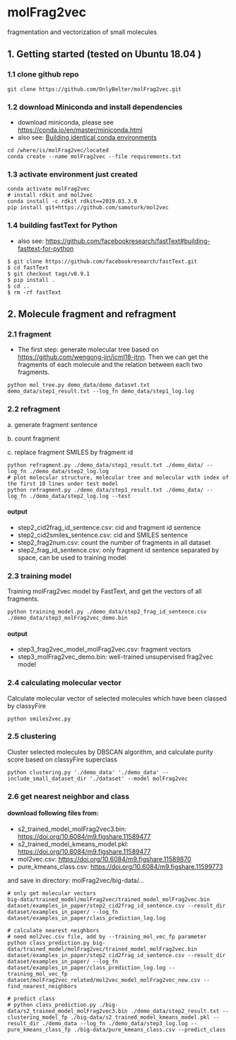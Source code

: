 # molFrag2vec
fragmentation and vectorization of small molecules


## 1. Getting started (tested on Ubuntu 18.04 )
### 1.1 clone github repo
```shell script
git clone https://github.com/OnlyBelter/molFrag2vec.git
```

### 1.2 download Miniconda and install dependencies
- download miniconda, please see https://conda.io/en/master/miniconda.html
- also see: [Building identical conda environments](https://docs.conda.io/projects/conda/en/latest/user-guide/tasks/manage-environments.html#building-identical-conda-environments)
```shell script
cd /where/is/molFrag2vec/located
conda create --name molFrag2vec --file requirements.txt
```

### 1.3 activate environment just created
```shell script
conda activate molFrag2vec
# install rdkit and mol2vec
conda install -c rdkit rdkit==2019.03.3.0
pip install git+https://github.com/samoturk/mol2vec
```

### 1.4 building fastText for Python
- also see: https://github.com/facebookresearch/fastText#building-fasttext-for-python
```shell script
$ git clone https://github.com/facebookresearch/fastText.git
$ cd fastText
$ git checkout tags/v0.9.1
$ pip install .
$ cd ..
$ rm -rf fastText
```

## 2. Molecule fragment and refragment
### 2.1 fragment
- The first step: generate molecular tree based on https://github.com/wengong-jin/icml18-jtnn.
  Then we can get the fragments of each molecule and the relation between each two fragments.
```shell script
python mol_tree.py demo_data/demo_dataset.txt demo_data/step1_result.txt --log_fn demo_data/step1_log.log
```

### 2.2 refragment
a. generate fragment sentence

b. count fragment

c. replace fragment SMILES by fragment id
```shell script
python refragment.py ./demo_data/step1_result.txt ./demo_data/ --log_fn ./demo_data/step2_log.log
# plot molecular structure, molecular tree and molecular with index of the first 10 lines under test model
python refragment.py ./demo_data/step1_result.txt ./demo_data/ --log_fn ./demo_data/step2_log.log --test
```
#### output
- step2_cid2frag_id_sentence.csv: cid and fragment id sentence
- step2_cid2smiles_sentence.csv: cid and SMILES sentence
- step2_frag2num.csv: count the number of fragments in all dataset
- step2_frag_id_sentence.csv: only fragment id sentence separated by space, can be used to training model

### 2.3 training model
Training molFrag2vec model by FastText, and get the vectors of all fragments.
```shell script
python training_model.py ./demo_data/step2_frag_id_sentence.csv ./demo_data/step3_molFrag2vec_demo.bin
```
#### output
- step3_frag2vec_model_molFrag2vec.csv: fragment vectors
- step3_molFrag2vec_demo.bin: well-trained unsupervised frag2vec model

### 2.4 calculating molecular vector
Calculate molecular vector of selected molecules which have been classed by classyFire
```shell script
python smiles2vec.py
```

### 2.5 clustering
Cluster selected molecules by DBSCAN algorithm, and calculate purity score based on classyFire superclass
```shell script
python clustering.py './demo_data' './demo_data' --include_small_dataset_dir './dataset' --model molFrag2vec
```


### 2.6 get nearest neighbor and class

#### download following files from:

- s2_trained_model_molFrag2vec3.bin: https://doi.org/10.6084/m9.figshare.11589477
- s2_trained_model_kmeans_model.pkl: https://doi.org/10.6084/m9.figshare.11589477
- mol2vec.csv: https://doi.org/10.6084/m9.figshare.11589870
- pure_kmeans_class.csv: https://doi.org/10.6084/m9.figshare.11599773

and save in directory: molFrag2vec/big-data/...

```shell script
# only get molecular vectors
big-data/trained_model/molFrag2vec/trained_model_molFrag2vec.bin dataset/examples_in_paper/step2_cid2frag_id_sentence.csv --result_dir dataset/examples_in_paper/ --log_fn dataset/examples_in_paper/class_prediction_log.log

# calculate nearest neighbors
# need mol2vec.csv file, add by --training_mol_vec_fp parameter
python class_prediction.py big-data/trained_model/molFrag2vec/trained_model_molFrag2vec.bin dataset/examples_in_paper/step2_cid2frag_id_sentence.csv --result_dir dataset/examples_in_paper/ --log_fn dataset/examples_in_paper/class_prediction_log.log --training_mol_vec_fp dataset/molFrag2vec_related/mol2vec_model_molFrag2vec_new.csv --find_nearest_neighbors

# predict class
# python class_prediction.py ./big-data/s2_trained_model_molFrag2vec3.bin ./demo_data/step2_result.txt --clustering_model_fp ./big-data/s2_trained_model_kmeans_model.pkl --result_dir ./demo_data --log_fn ./demo_data/step3_log.log --pure_kmeans_class_fp ./big-data/pure_kmeans_class.csv --predict_class
```
